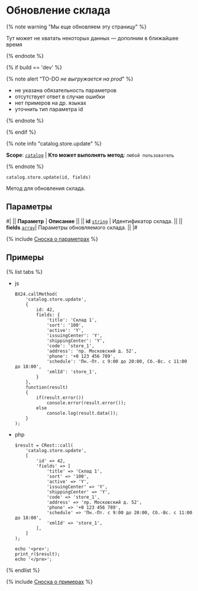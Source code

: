 # Обновление склада

{% note warning "Мы еще обновляем эту страницу" %}

Тут может не хватать некоторых данных — дополним в ближайшее время

{% endnote %}

{% if build == 'dev' %}

{% note alert "TO-DO _не выгружается на prod_" %}

- не указана обязательность параметров
- отсутствует ответ в случае ошибки 
- нет примеров на др. языках
- уточнить тип параметра id
  
{% endnote %}

{% endif %}

{% note info "catalog.store.update" %}

**Scope**: [`catalog`](../../scopes/permissions.md) | **Кто может выполнять метод**: `любой пользователь`

{% endnote %}

```http
catalog.store.update(id, fields)
```

Метод для обновления склада.

## Параметры

#|
|| **Параметр** | **Описание** ||
|| **id**
[`string`](../../data-types.md) | Идентификатор склада. ||
|| **fields** 
[`array`](../../data-types.md)|  Параметры обновляемого склада. ||
|#

{% include [Сноска о параметрах](../../../_includes/required.md) %}

## Примеры

{% list tabs %}

- js
  
    ```
    BX24.callMethod(
        'catalog.store.update',
        {
            id: 42,
            fields: {
                'title': 'Склад 1',
                'sort': '100',
                'active': 'Y',
                'issuingCenter': 'Y',
                'shippingCenter': 'Y',
                'code': 'store_1',
                'address': 'пр. Московский д. 52',
                'phone': '+0 123 456 789',
                'schedule': 'Пн.-Пт. с 9:00 до 20:00, Сб.-Вс. с 11:00 до 18:00',
                'xmlId': 'store_1',
            }
        },
        function(result)
        {
            if(result.error())
                console.error(result.error());
            else
                console.log(result.data());
        }
    );
    ```

- php

    ```
    $result = CRest::call(
        'catalog.store.update',
        [
            'id' => 42,
            'fields' => [
                'title' => 'Склад 1',
                'sort' => '100',
                'active' => 'Y',
                'issuingCenter' => 'Y',
                'shippingCenter' => 'Y',
                'code' => 'store_1',
                'address' => 'пр. Московский д. 52',
                'phone' => '+0 123 456 789',
                'schedule' => 'Пн.-Пт. с 9:00 до 20:00, Сб.-Вс. с 11:00 до 18:00',
                'xmlId' => 'store_1',
            ],
        ]
    );

    echo '<pre>';
    print_r($result);
    echo '</pre>';
    ```

{% endlist %}

{% include [Сноска о примерах](../../../_includes/examples.md) %}
